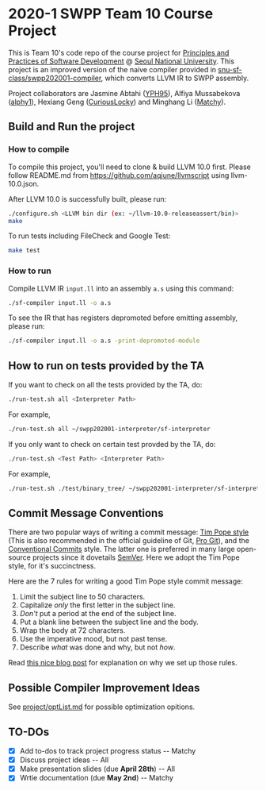 
# 2020-1 SWPP Team 10 Course Project

This is Team 10's code repo of the course project for [Principles and Practices of Software Development](https://github.com/snu-sf-class/swpp202001) @ [Seoul National University](https://en.snu.ac.kr/). This project is an improved version of the naive compiler provided in [snu-sf-class/swpp202001-compiler](https://github.com/snu-sf-class/swpp202001-compiler), which converts LLVM IR to SWPP assembly.

Project collaborators are Jasmine Abtahi ([YPH95](https://github.com/YPH95)), Alfiya Mussabekova ([alphy1](https://github.com/alphy1)), Hexiang Geng ([CuriousLocky](https://github.com/CuriousLocky)) and Minghang Li ([Matchy](https://github.com/matchy233)).

## Build and Run the project

### How to compile

To compile this project, you'll need to clone & build LLVM 10.0 first. Please follow README.md from https://github.com/aqjune/llvmscript using llvm-10.0.json.

After LLVM 10.0 is successfully built, please run:

```bash
./configure.sh <LLVM bin dir (ex: ~/llvm-10.0-releaseassert/bin)>
make
```

To run tests including FileCheck and Google Test:

```bash
make test
```

### How to run

Compile LLVM IR `input.ll` into an assembly `a.s` using this command:

```bash
./sf-compiler input.ll -o a.s
```

To see the IR that has registers depromoted before emitting assembly, please run:

```bash
./sf-compiler input.ll -o a.s -print-depromoted-module
```

## How to run on tests provided by the TA

If you want to check on all the tests provided by the TA, do:

```bash
./run-test.sh all <Interpreter Path>
```

For example,
```bash
./run-test.sh all ~/swpp202001-interpreter/sf-interpreter
```

If you only want to check on certain test provded by the TA, do:

```bash
./run-test.sh <Test Path> <Interpreter Path>
```

For example,

```bash
./run-test.sh ./test/binary_tree/ ~/swpp202001-interpreter/sf-interpreter
```

## Commit Message Conventions

There are two popular ways of writing a commit message: [Tim Pope style](https://tbaggery.com/2008/04/19/a-note-about-git-commit-messages.html) (This is also recommended in the official guideline of Git, [Pro Git](https://git-scm.com/book/en/v2/Distributed-Git-Contributing-to-a-Project)), and the [Conventional Commits](https://www.conventionalcommits.org/en/v1.0.0/) style. The latter one is preferred in many large open-source projects since it dovetails [SemVer](https://semver.org/). Here we adopt the Tim Pope style, for it's succinctness.

Here are the 7 rules for writing a good Tim Pope style commit message:

1. Limit the subject line to 50 characters.
2. Capitalize *only* the first letter in the subject line.
3. *Don't* put a period at the end of the subject line.
4. Put a blank line between the subject line and the body.
5. Wrap the body at 72 characters.
6. Use the imperative mood, but not past tense.
7. Describe *what* was done and why, but not *how*.

Read [this nice blog post](https://chris.beams.io/posts/git-commit/) for explanation on why we set up those rules.

## Possible Compiler Improvement Ideas

See [project/optList.md](project/spec.pdf) for possible optimization opitions.


## TO-DOs

- [x] Add to-dos to track project progress status -- Matchy
- [x] Discuss project ideas -- All
- [x] Make presentation slides (due **April 28th**) -- All
- [x] Wrtie documentation (due **May 2nd**) -- Matchy
